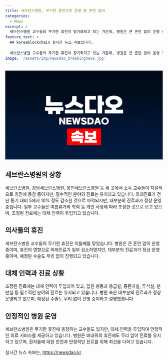 ```yaml
---
title: 세브란스병원, 무기한 휴진으로 운영 중 혼란 없어
categories:
  - News
excerpt: >
  세브란스병원 교수들의 무기한 휴진이 장기화되고 있는 가운데, 병원은 큰 혼란 없이 운영 중입니다. 세 곳에서 소속 교수들이 자율적으로 휴진에 동참하고 있지만, 필수적인 분야의 진료는 유지되고 있습니다. 외래진료 감소는 있었지만, 대부분의 진료과가 정상 운영되고 있고 조정된 진료에는 대체 인력이 투입되고 있습니다. (사진=)
feature_text: >
  ## koreablockchain 실시간 뉴스 속보입니다.

  세브란스병원 교수들의 무기한 휴진이 장기화되고 있는 가운데, 병원은 큰 혼란 없이 운영 중입니다. 세 곳에서 소속 교수들이 자율적으로 휴진에 동참하고 있지만, 필수적인 분야의 진료는 유지되고 있습니다. 외래진료 감소는 있었지만, 대부분의 진료과가 정상 운영되고 있고 조정된 진료에는 대체 인력이 투입되고 있습니다. (사진=)
image: '/assets/img/newsdao_breakingnews.jpg'
---
```


<p><img src="/assets/img/newsdao_breakingnews.jpg" alt="koreablockchain 속보" /></p>

<h2 data-ke-size="size26">세브란스병원의 상황</h2>

<p data-ke-size="size16">세브란스병원, 강남세브란스병원, 용인세브란스병원 등 세 곳에서 소속 교수들이 자율적으로 휴진에 동참 중이지만, 필수적인 분야의 진료는 유지되고 있습니다. 외래진료가 전년 동기 대비 5에서 10% 정도 감소한 것으로 파악되지만, 대부분의 진료과가 정상 운영 중입니다. 일부 교수들은 여름휴가와 학회 등 개인 사정에 따라 조정한 것으로 보고 있으며, 조정된 진료에는 대체 인력이 투입되고 있습니다.</p>

<h2 data-ke-size="size26">의사들의 휴진</h2>

<p data-ke-size="size16">세브란스병원 교수들의 무기한 휴진은 이틀째를 맞았습니다. 병원은 큰 혼란 없이 운영 중이며, 휴진의 영향으로 외래진료가 일부 감소하였지만, 대부분의 진료과가 정상 운영 중이며, 예정된 수술도 무리 없이 진행되고 있습니다.</p>

<h2 data-ke-size="size26">대체 인력과 진료 상황</h2>

<p data-ke-size="size16">조정된 진료에는 대체 인력이 투입되어 있고, 입원 병동과 응급실, 중환자실, 투석실, 분만실 등 필수적인 분야의 진료는 유지되고 있습니다. 병원 측은 대부분의 진료과가 정상 운영되고 있으며, 예정된 수술도 무리 없이 진행 중이라고 설명했습니다.</p>

<h2 data-ke-size="size26">안정적인 병원 운영</h2>

<p data-ke-size="size16">세브란스병원은 무기한 휴진에 동참하는 교수들도 있지만, 대체 인력을 투입하여 안정적인 의료 서비스를 제공하고 있습니다. 병원은 비대위의 휴진에도 무리 없이 진료를 유지하고 있으며, 환자들에 대한 안전과 안정적인 진료를 위해 최선을 다하고 있습니다.</p>
실시간 뉴스 속보는, <a href="https://newsdao.kr" rel="dofollow">https://newsdao.kr</a>


